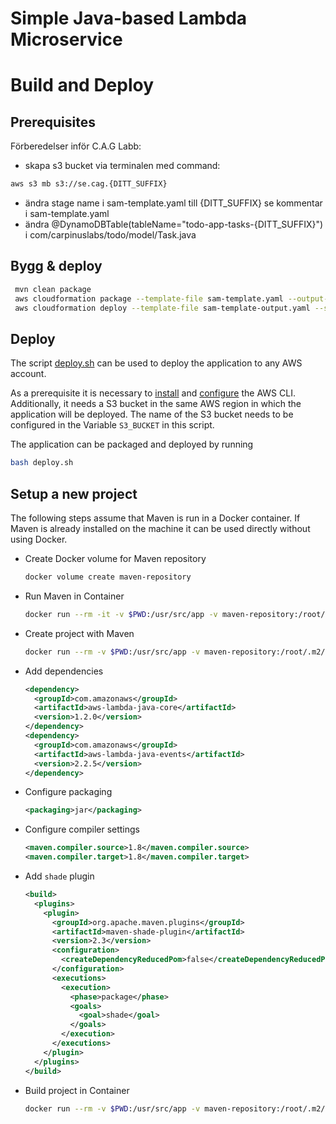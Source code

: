 # Simple Java-based Lambda Microservice

# Build and Deploy

## Prerequisites

Förberedelser inför C.A.G Labb:
                                                                                                                                          
 - skapa s3 bucket via terminalen med command: 
 ```bash
 aws s3 mb s3://se.cag.{DITT_SUFFIX}
 ```                                                                                                                                                
 - ändra stage name i sam-template.yaml till {DITT_SUFFIX} se kommentar i sam-template.yaml                                                                                                                                                                                                                                                                                                                                                                           
 - ändra @DynamoDBTable(tableName="todo-app-tasks-{DITT_SUFFIX}") i com/carpinuslabs/todo/model/Task.java                                                                                         
 
## Bygg & deploy

```bash
 mvn clean package
 aws cloudformation package --template-file sam-template.yaml --output-template-file sam-template-output.yaml --s3-bucket se.cag.{DITT_SUFFIX}
 aws cloudformation deploy --template-file sam-template-output.yaml --stack-name todo-app-{DITT_SUFFIX} --capabilities CAPABILITY_IAM
```



## Deploy
The script [deploy.sh](deploy.sh) can be used to deploy the application to any AWS account.

As a prerequisite it is necessary to [install](https://docs.aws.amazon.com/cli/latest/userguide/cli-chap-install.html) and [configure](https://docs.aws.amazon.com/cli/latest/userguide/cli-chap-configure.html) the AWS CLI. Additionally, it needs a S3 bucket in the same AWS region in which the application will be deployed. The name of the S3 bucket needs to be configured in the Variable `S3_BUCKET` in this script.

The application can be packaged and deployed by running

```bash
bash deploy.sh
```

## Setup a new project
The following steps assume that Maven is run in a Docker container. If Maven is already installed on the machine it can be used directly without using Docker.

* Create Docker volume for Maven repository
  ```bash
  docker volume create maven-repository
  ```
* Run Maven in Container
  ```bash
  docker run --rm -it -v $PWD:/usr/src/app -v maven-repository:/root/.m2/repository -w /usr/src/app maven:3.6-jdk-8 /bin/bash
  ```
* Create project with Maven
  ```bash
  docker run --rm -v $PWD:/usr/src/app -v maven-repository:/root/.m2/repository -w /usr/src/app maven:3.6-jdk-8 mvn archetype:generate -DgroupId=com.carpinuslabs.todo -DartifactId=todo-app -DarchetypeArtifactId=maven-archetype-quickstart -DarchetypeVersion=1.4 -DinteractiveMode=false
  ```
* Add dependencies
  ```xml
  <dependency>
    <groupId>com.amazonaws</groupId>
    <artifactId>aws-lambda-java-core</artifactId>
    <version>1.2.0</version>
  </dependency>
  <dependency>
    <groupId>com.amazonaws</groupId>
    <artifactId>aws-lambda-java-events</artifactId>
    <version>2.2.5</version>
  </dependency>
  ```
* Configure packaging
  ```xml
  <packaging>jar</packaging>
  ```
* Configure compiler settings
  ```xml
  <maven.compiler.source>1.8</maven.compiler.source>
  <maven.compiler.target>1.8</maven.compiler.target>
  ```
* Add `shade` plugin
  ```xml
  <build>
    <plugins>
      <plugin>
        <groupId>org.apache.maven.plugins</groupId>
        <artifactId>maven-shade-plugin</artifactId>
        <version>2.3</version>
        <configuration>
          <createDependencyReducedPom>false</createDependencyReducedPom>
        </configuration>
        <executions>
          <execution>
            <phase>package</phase>
            <goals>
              <goal>shade</goal>
            </goals>
          </execution>
        </executions>
      </plugin>
    </plugins>
  </build>
  ```
* Build project in Container
  ```bash
  docker run --rm -v $PWD:/usr/src/app -v maven-repository:/root/.m2/repository -w /usr/src/app maven:3.6-jdk-8 mvn clean package -DskipTests
  ```
